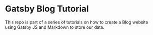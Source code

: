 # Gatsby Blog Tutorial

This repo is part of a series of tutorials on how to create a Blog website using Gatsby JS and Markdown to store our data.